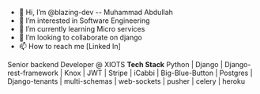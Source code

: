 - 👋 Hi, I’m @blazing-dev -- Muhammad Abdullah
- 👀 I’m interested in Software Engineering
- 🌱 I’m currently learning Micro services
- 💞️ I’m looking to collaborate on django
- 📫 How to reach me [Linked In]

<!---
blazing-dev/blazing-dev is a ✨ special ✨ repository because its `README.md` (this file) appears on your GitHub profile.
You can click the Preview link to take a look at your changes.
--->
Senior backend Developer @ XIOTS
**Tech Stack**
Python | Django | Django-rest-framework |  Knox | JWT | Stripe | iCabbi | Big-Blue-Button | Postgres | Django-tenants | multi-schemas | web-sockets | pusher | celery | heroku
